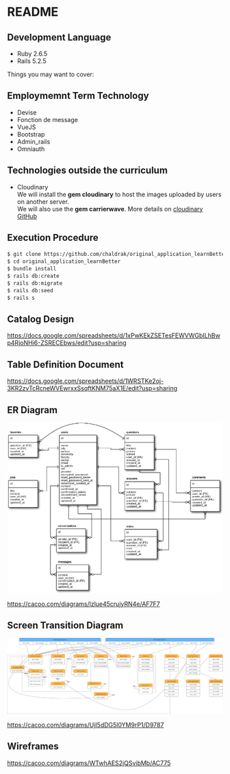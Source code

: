 # README

## Development Language

- Ruby 2.6.5
- Rails 5.2.5

Things you may want to cover:

## Employmemnt Term Technology

- Devise
- Fonction de message
- VueJS
- Bootstrap
- Admin_rails
- Omniauth

## Technologies outside the curriculum

- Cloudinary  
We will install the **gem cloudinary** to host the images uploaded by users on another server.  
We will also use the **gem carrierwave**. 
More details on [cloudinary GitHub](https://github.com/cloudinary/cloudinary_gem)

## Execution Procedure

```bash
$ git clone https://github.com/chaldrak/original_application_learnBetter.git
$ cd original_application_learnBetter
$ bundle install
$ rails db:create
$ rails db:migrate
$ rails db:seed
$ rails s
```

## Catalog Design

https://docs.google.com/spreadsheets/d/1xPwKEkZSETesFEWVWGbILhBwp4RjoNHi6-ZSRECEbws/edit?usp=sharing

## Table Definition Document

https://docs.google.com/spreadsheets/d/1WRSTKe2oj-3KR2zvTcRcneWVEwrxxSsqftKNM75aX1E/edit?usp=sharing

## ER Diagram

![ER Diagram (1)](public/diagrams/erdiagram.png)

https://cacoo.com/diagrams/lzlue45crujyRN4e/AF7F7

## Screen Transition Diagram

![transition  diagramme](public/diagrams/transition.png)

https://cacoo.com/diagrams/UjI5dDG5l0YM9rP1/D9787

## Wireframes

https://cacoo.com/diagrams/WTwhAES2jQSvibMb/AC775